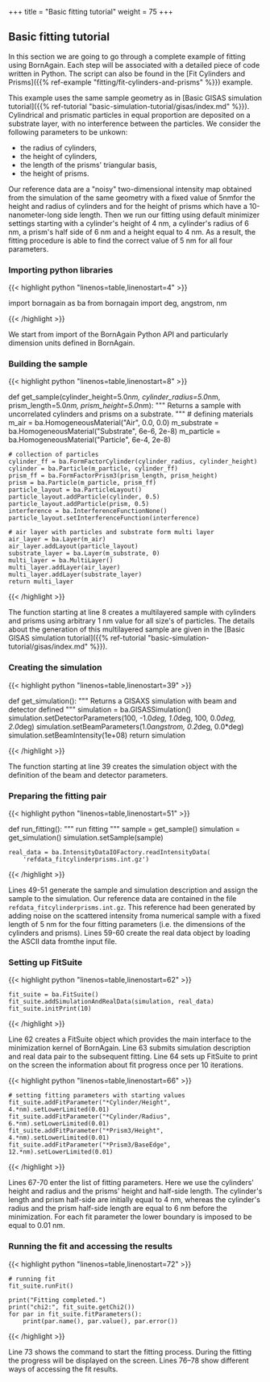 +++
title = "Basic fitting tutorial"
weight = 75
+++

## Basic fitting tutorial

In this section we are going to go through a complete example of fitting using BornAgain.
Each step will be associated with a detailed piece of code written in Python.
The script can also be found in the [Fit Cylinders and Prisms]({{% ref-example "fitting/fit-cylinders-and-prisms" %}}) example.

This example uses the same sample geometry as in [Basic GISAS simulation tutorial]({{% ref-tutorial "basic-simulation-tutorial/gisas/index.md" %}}).
Cylindrical and prismatic particles in equal proportion are deposited on a substrate layer,
with no interference between the particles. We consider the following parameters to be unkown:

* the radius of cylinders,
* the height of cylinders,
* the length of the prisms' triangular basis,
* the height of prisms.

Our reference data are a "noisy" two-dimensional intensity map obtained from the simulation of the same geometry
with a fixed value of 5nmfor the height and radius of cylinders and for the height
of prisms which have a 10-nanometer-long side length.
Then we run our fitting using default minimizer settings starting with a cylinder's height of 4 nm,
a cylinder's radius of 6 nm, a prism's half side of 6 nm and a height equal to 4 nm.
As a result, the fitting procedure is able to find the correct value of 5 nm for all four parameters.

### Importing python libraries

{{< highlight python "linenos=table,linenostart=4" >}}

import bornagain as ba
from bornagain import deg, angstrom, nm

{{< /highlight >}}

We start from import of the BornAgain Python API and particularly dimension units defined in BornAgain.

### Building the sample

{{< highlight python "linenos=table,linenostart=8" >}}

def get_sample(cylinder_height=5.0*nm, cylinder_radius=5.0*nm,
               prism_length=5.0*nm, prism_height=5.0*nm):
    """
    Returns a sample with uncorrelated cylinders and prisms on a substrate.
    """
    # defining materials
    m_air = ba.HomogeneousMaterial("Air", 0.0, 0.0)
    m_substrate = ba.HomogeneousMaterial("Substrate", 6e-6, 2e-8)
    m_particle = ba.HomogeneousMaterial("Particle", 6e-4, 2e-8)

    # collection of particles
    cylinder_ff = ba.FormFactorCylinder(cylinder_radius, cylinder_height)
    cylinder = ba.Particle(m_particle, cylinder_ff)
    prism_ff = ba.FormFactorPrism3(prism_length, prism_height)
    prism = ba.Particle(m_particle, prism_ff)
    particle_layout = ba.ParticleLayout()
    particle_layout.addParticle(cylinder, 0.5)
    particle_layout.addParticle(prism, 0.5)
    interference = ba.InterferenceFunctionNone()
    particle_layout.setInterferenceFunction(interference)

    # air layer with particles and substrate form multi layer
    air_layer = ba.Layer(m_air)
    air_layer.addLayout(particle_layout)
    substrate_layer = ba.Layer(m_substrate, 0)
    multi_layer = ba.MultiLayer()
    multi_layer.addLayer(air_layer)
    multi_layer.addLayer(substrate_layer)
    return multi_layer

{{< /highlight >}}

The function starting at line 8 creates a multilayered sample
with cylinders and prisms using arbitrary 1 nm value for all size's of particles.
The details about the generation of this
multilayered sample are given in the [Basic GISAS simulation tutorial]({{% ref-tutorial "basic-simulation-tutorial/gisas/index.md" %}}).

### Creating the simulation

{{< highlight python "linenos=table,linenostart=39" >}}

def get_simulation():
    """
    Returns a GISAXS simulation with beam and detector defined
    """
    simulation = ba.GISASSimulation()
    simulation.setDetectorParameters(100, -1.0*deg, 1.0*deg,
                                     100, 0.0*deg, 2.0*deg)
    simulation.setBeamParameters(1.0*angstrom, 0.2*deg, 0.0*deg)
    simulation.setBeamIntensity(1e+08)
    return simulation

{{< /highlight >}}

The function starting at line 39 creates the simulation object with the definition of the beam and detector parameters.

### Preparing the fitting pair

{{< highlight python "linenos=table,linenostart=51" >}}

def run_fitting():
    """
    run fitting
    """
    sample = get_sample()
    simulation = get_simulation()
    simulation.setSample(sample)

    real_data = ba.IntensityDataIOFactory.readIntensityData(
        'refdata_fitcylinderprisms.int.gz')

{{< /highlight >}}

Lines 49-51 generate the sample and simulation description and assign the sample to the simulation.
Our reference data are contained in the file `refdata_fitcylinderprisms.int.gz`.
This reference had been generated by adding noise on the scattered intensity froma numerical sample with
a fixed length of <nobr>5 nm</nobr> for the four fitting parameters (i.e. the dimensions of the cylinders and prisms).
Lines 59-60 create the real data object by loading the ASCII data fromthe input file.

### Setting up FitSuite

{{< highlight python "linenos=table,linenostart=62" >}}

    fit_suite = ba.FitSuite()
    fit_suite.addSimulationAndRealData(simulation, real_data)
    fit_suite.initPrint(10)

{{< /highlight >}}

Line 62 creates a FitSuite object which provides the main interface to the minimization kernel of BornAgain.
Line 63 submits simulation description and real data pair to the subsequent fitting.
Line 64 sets up FitSuite to print on the screen the information about fit progress once per 10 iterations.

{{< highlight python "linenos=table,linenostart=66" >}}

    # setting fitting parameters with starting values
    fit_suite.addFitParameter("*Cylinder/Height", 4.*nm).setLowerLimited(0.01)
    fit_suite.addFitParameter("*Cylinder/Radius", 6.*nm).setLowerLimited(0.01)
    fit_suite.addFitParameter("*Prism3/Height", 4.*nm).setLowerLimited(0.01)
    fit_suite.addFitParameter("*Prism3/BaseEdge", 12.*nm).setLowerLimited(0.01)

{{< /highlight >}}

Lines 67-70 enter the list of fitting parameters. Here we use the cylinders' height and radius and the prisms' height and half-side length.
The cylinder's length and prism half-side are initially equal to 4 nm, whereas the cylinder's radius and the prism half-side length are equal
to 6 nm before the minimization. For each fit parameter the lower boundary is imposed to be equal to 0.01 nm.

### Running the fit and accessing the results

{{< highlight python "linenos=table,linenostart=72" >}}

    # running fit
    fit_suite.runFit()

    print("Fitting completed.")
    print("chi2:", fit_suite.getChi2())
    for par in fit_suite.fitParameters():
        print(par.name(), par.value(), par.error())

{{< /highlight >}}

Line 73 shows the command to start the fitting process.
During the fitting the progress will be displayed on the screen.
Lines 76–78 show different ways of accessing the fit results.
